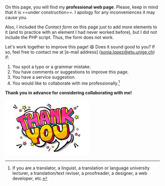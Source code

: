 On this page, you will find my **professional web page**. Please, keep in mind that it is ==under construction==. I apology for any inconveniences it may cause you.

Also, I included the *Contact form* on this page just to add more elements to it (and to practice with an element I had never worked before), but I did not include the PHP script. Thus, the form does not work. 

Let's work together to improve this page! :smile: Does it sound good to you? If so, feel free to contact me at [e-mail address] (sonia.lopez@etu.unige.ch) if:
1. You spot a typo or a grammar mistake.
2. You have comments or suggestions to improve this page.
3. You have a service suggestion.
4. You would like to collaborate with me professionally.[^1]

**Thank you in advance for considering collaborating with me!** 

![Thank you](img/ThankYou.jpg)


[^1]: If you are a translator, a linguist, a translation or language university lecturer, a translation/text reviser, a proofreader, a designer, a web developer, etc.  